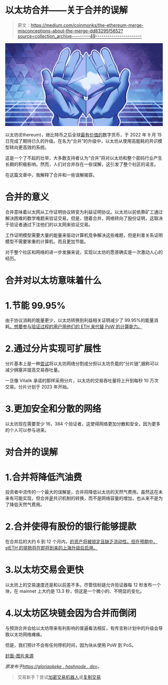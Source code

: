 # 以太坊合并——关于合并的误解

> 原文：<https://medium.com/coinmonks/the-ethereum-merge-misconceptions-about-the-merge-dd83295f5652?source=collection_archive---------49----------------------->

![](img/759f439f86753d91c0cb2fe6a3121c50.png)

以太坊(Ethereum)，继比特币之后全球[最有价值的](https://www.kiplinger.com/investing/cryptocurrency/605233/what-ethereums-merge-means-for-you-the-market-and-the-climate)数字货币，于 2022 年 9 月 15 日完成了期待已久的升级。在名为“合并”的升级中，以太坊从使用高能耗的共识模型转向更高效的系统。

这是一个了不起的壮举，大多数支持者认为“合并”将对以太坊和整个密码行业产生长期的积极影响。然而，人们对合并存在一些误解，这引发了整个社区的谣言。

在这篇文章中，我解释了合并和一些误解揭穿。

# 合并的意义

合并意味着以太网从工作证明协议转变为利益证明协议。以太坊以前依靠矿工通过解决困难的数学难题来验证交易，但是，随着合并，网络转向了股份证明，这取决于验证者通过下注他们的以太网来验证交易。

工作证明模型需要大量的能量来驱动计算机竞争解决这些难题，但是利害关系证明模型不需要笨重的计算机，而且更加节能。

对于整个社区和网络的进一步发展来说，实现以太坊的愿景确实是一次激动人心的经历。

# 合并对以太坊意味着什么

# 1.节能 99.95%

由于协议消耗的能量更少，以太坊转换到利益相关证明减少了 99.95%的能量消耗[。想要参与验证过程的用户用他们的 ETH 来代替 PoW 的计算能力。](https://www.kiplinger.com/investing/cryptocurrency/605233/what-ethereums-merge-means-for-you-the-market-and-the-climate)

# 2.通过分片实现可扩展性

分片基本上是一种[尝试](https://ethereum.org/en/upgrades/sharding/)将以太坊网络分割成分担以太坊负载的“分片链”,据称可以减少拥塞并提高交易吞吐量。

一旦像 Vitalik 承诺的那样采用分片，以太坊的交易吞吐量将上升到每秒 10 万次交易。分片计划于 2023 年开始。

# 3.更加安全和分散的网络

以太坊现在需要至少 16，384 个验证者，这使得网络更加分散和安全，因为更多的个人可以参与进来。

# 对合并的误解

# 1.合并将降低汽油费

投资者中流传的一个最大的误解是，合并将降低以太坊的天然气费用。虽然这在未来有可能实现，但合并[是](https://ethereum.org/en/upgrades/merge/)共识机制的转换，而不是网络容量的增加，也从来不是为了降低天然气费用。

# 2.合并使得有股份的银行能够提款

在合并后的大约 6 到 12 个月内，[的资产将被锁定且缺乏流动性。但在预期中，stETH 的提款将在即将到来的上海升级后启用。](https://cointelegraph.com/news/the-merge-top-5-misconceptions-about-the-anticipated-ethereum-upgrade)

# 3.以太坊交易会更快

以太坊上的交易速度还是和以前差不多。尽管信标链允许验证器每 12 秒发布一个块，在 mainnet 上大约是 13.3 秒，但这是一个微小的、不明显的变化。

# 4.以太坊区块链会因为合并而倒闭

与预测合并会给以太坊带来有利影响的普遍看法相反，有传言称计划中的升级会导致以太坊网络瘫痪。

但是，我们预计不会有任何停机时间，因为块从使用 PoW 到 PoS。

[封面-图片来源](https://cryptoslate.com/ethereum-dev-reveals-date-for-merge-testnet/)

*原发布于*[*https://gloriaokeke . hashnode . dev*](https://gloriaokeke.hashnode.dev/the-ethereum-merge-misconceptions-about-the-merge)*。*

> 交易新手？尝试[加密交易机器人](/coinmonks/crypto-trading-bot-c2ffce8acb2a)或[复制交易](/coinmonks/top-10-crypto-copy-trading-platforms-for-beginners-d0c37c7d698c)
